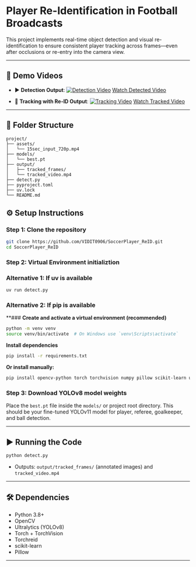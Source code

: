 # Player Re-Identification in Football Broadcasts

This project implements real-time object detection and visual re-identification to ensure consistent player tracking across frames—even after occlusions or re-entry into the camera view.

---

## 🎥 Demo Videos

- ▶️ **Detection Output**:
  [![Detection Video](https://img.youtube.com/vi/aa5JK6-TQoI/maxresdefault.jpg)](https://youtu.be/aa5JK6-TQoI)
  [Watch Detected Video](https://drive.google.com/file/d/1deGHYQ-Ajzrs7ixgt3QeVnO2uEIHkuiw/view?usp=share_link)

- 🎯 **Tracking with Re-ID Output**:
  [![Tracking Video](https://img.youtube.com/vi/Fc4SgEace-Q/maxresdefault.jpg)](https://youtu.be/Fc4SgEace-Q)
  [Watch Tracked Video](https://drive.google.com/file/d/1deGHYQ-Ajzrs7ixgt3QeVnO2uEIHkuiw/view?usp=share_link)

---

## 📁 Folder Structure
```
project/
├── assets/
│   └── 15sec_input_720p.mp4
├── models/
│   └── best.pt
├── output/
│   ├── tracked_frames/
│   └── tracked_video.mp4
├── detect.py
├── pyproject.toml
├── uv.lock
└── README.md
```

## ⚙️ Setup Instructions

### Step 1: Clone the repository
```bash
git clone https://github.com/VIDIT0906/SoccerPlayer_ReID.git
cd SoccerPlayer_ReID
```

### Step 2: Virtual Environment initializtion
### Alternative 1: If uv is available
``` bash
uv run detect.py
```

### Alternative 2: If pip is available 
**### **Create and activate a virtual environment (recommended)**
```bash
python -m venv venv
source venv/bin/activate  # On Windows use `venv\Scripts\activate`
```

**Install dependencies**
```bash
pip install -r requirements.txt
```
**Or install manually:**
```bash
pip install opencv-python torch torchvision numpy pillow scikit-learn ultralytics torchreid
```

### Step 3: Download YOLOv8 model weights
Place the `best.pt` file inside the `models/` or project root directory. This should be your fine-tuned YOLOv11 model for player, referee, goalkeeper, and ball detection.

---

## ▶️ Running the Code

```bash
python detect.py
```
- Outputs: `output/tracked_frames/` (annotated images) and `tracked_video.mp4`

---

## 🛠 Dependencies
- Python 3.8+
- OpenCV
- Ultralytics (YOLOv8)
- Torch + TorchVision
- Torchreid
- scikit-learn
- Pillow

---